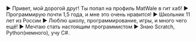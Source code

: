 ► Привет, мой дорогой друг! Ты попал на профиль MatWale в гит хаб!
► Программирую почти 1,5 года, и мне это очень нравится!
► Школьник 11 лет из России
► Люблю школу, программирование, игры, и много чего ещё!
► Мечтаю стать настоящим программистом
► Знаю Scratch, Python(немного), учу С#.

<!---
MatWaleProgrammer/MatWaleProgrammer is a ✨ special ✨ repository because its `README.md` (this file) appears on your GitHub profile.
You can click the Preview link to take a look at your changes.
--->
